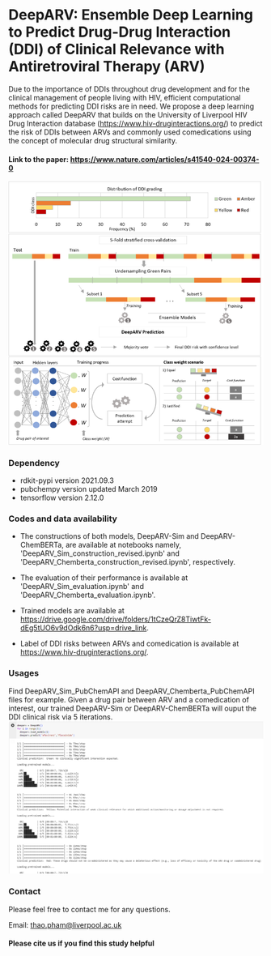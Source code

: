 # DeepARV: Ensemble Deep Learning to Predict Drug-Drug Interaction (DDI) of Clinical Relevance with Antiretroviral Therapy (ARV)

Due to the importance of DDIs throughout drug development and for the clinical management of people living with HIV, efficient computational methods for predicting DDI risks are in need. We propose a deep learning approach called DeepARV that builds on the University of Liverpool HIV Drug Interaction database (https://www.hiv-druginteractions.org/) to predict the risk of DDIs between ARVs and commonly used comedications using the concept of molecular drug structural similarity.

#### Link to the paper: https://www.nature.com/articles/s41540-024-00374-0

![DeepARV overview](overview_method.png)

### Dependency
- rdkit-pypi version 2021.09.3
- pubchempy version updated March 2019
- tensorflow version 2.12.0

### Codes and data availability
- The constructions of both models, DeepARV-Sim and DeepARV-ChemBERTa, are available at notebooks namely, 'DeepARV_Sim_construction_revised.ipynb' and 'DeepARV_Chemberta_construction_revised.ipynb', respectively.

- The evaluation of their performance is available at 'DeepARV_Sim_evaluation.ipynb' and 'DeepARV_Chemberta_evaluation.ipynb'.

- Trained models are available at https://drive.google.com/drive/folders/1tCzeQrZ8TiwtFk-dEg5tUO6v9dOdk6n6?usp=drive_link.

- Label of DDI risks between ARVs and comedication is available at https://www.hiv-druginteractions.org/.

### Usages
Find DeepARV_Sim_PubChemAPI and DeepARV_Chemberta_PubChemAPI files for example. Given a drug pair between ARV and a comedication of interest, our trained DeepARV-Sim or DeepARV-ChemBERTa will ouput the DDI clinical risk via 5 iterations. 
![Example](example_output.png)

### Contact
Please feel free to contact me for any questions.

Email: thao.pham@liverpool.ac.uk
#### Please cite us if you find this study helpful
